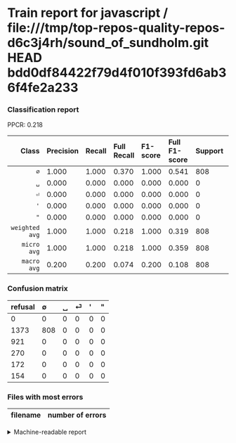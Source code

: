 # Train report for javascript / file:///tmp/top-repos-quality-repos-d6c3j4rh/sound_of_sundholm.git HEAD bdd0df84422f79d4f010f393fd6ab36f4fe2a233

### Classification report

PPCR: 0.218

| Class | Precision | Recall | Full Recall | F1-score | Full F1-score | Support | Full Support | PPCR |
|------:|:----------|:-------|:------------|:---------|:---------|:--------|:-------------|:-----|
| `∅` | 1.000| 1.000| 0.370| 1.000| 0.541| 808| 2181| 0.370 |
| `␣` | 0.000| 0.000| 0.000| 0.000| 0.000| 0| 921| 0.000 |
| `⏎` | 0.000| 0.000| 0.000| 0.000| 0.000| 0| 270| 0.000 |
| `'` | 0.000| 0.000| 0.000| 0.000| 0.000| 0| 172| 0.000 |
| `"` | 0.000| 0.000| 0.000| 0.000| 0.000| 0| 154| 0.000 |
| `weighted avg` | 1.000| 1.000| 0.218| 1.000| 0.319| 808| 3698| 0.218 |
| `micro avg` | 1.000| 1.000| 0.218| 1.000| 0.359| 808| 3698| 0.218 |
| `macro avg` | 0.200| 0.200| 0.074| 0.200| 0.108| 808| 3698| 0.218 |

### Confusion matrix

|refusal|  ∅| ␣| ⏎| '| "| 
|:---|:---|:---|:---|:---|:---|
|0 |0 |0 |0 |0 |0 |
|1373 |808 |0 |0 |0 |0 |
|921 |0 |0 |0 |0 |0 |
|270 |0 |0 |0 |0 |0 |
|172 |0 |0 |0 |0 |0 |
|154 |0 |0 |0 |0 |0 |

### Files with most errors

| filename | number of errors|
|:----:|:-----|

<details>
    <summary>Machine-readable report</summary>
```json
{
  "cl_report": {"\"": {"f1-score": 0.0, "precision": 0.0, "recall": 0.0, "support": 0}, "\u0027": {"f1-score": 0.0, "precision": 0.0, "recall": 0.0, "support": 0}, "macro avg": {"f1-score": 0.2, "precision": 0.2, "recall": 0.2, "support": 808}, "micro avg": {"f1-score": 1.0, "precision": 1.0, "recall": 1.0, "support": 808}, "weighted avg": {"f1-score": 1.0, "precision": 1.0, "recall": 1.0, "support": 808}, "\u2205": {"f1-score": 1.0, "precision": 1.0, "recall": 1.0, "support": 808}, "\u23ce": {"f1-score": 0.0, "precision": 0.0, "recall": 0.0, "support": 0}, "\u2423": {"f1-score": 0.0, "precision": 0.0, "recall": 0.0, "support": 0}},
  "cl_report_full": {"\"": {"f1-score": 0.0, "precision": 0.0, "recall": 0.0, "support": 154}, "\u0027": {"f1-score": 0.0, "precision": 0.0, "recall": 0.0, "support": 172}, "macro avg": {"f1-score": 0.1081298093007695, "precision": 0.2, "recall": 0.074094452086199, "support": 3698}, "micro avg": {"f1-score": 0.35863293386595646, "precision": 1.0, "recall": 0.21849648458626283, "support": 3698}, "weighted avg": {"f1-score": 0.3188630531165201, "precision": 0.5897782585181179, "recall": 0.21849648458626283, "support": 3698}, "\u2205": {"f1-score": 0.5406490465038475, "precision": 1.0, "recall": 0.37047226043099496, "support": 2181}, "\u23ce": {"f1-score": 0.0, "precision": 0.0, "recall": 0.0, "support": 270}, "\u2423": {"f1-score": 0.0, "precision": 0.0, "recall": 0.0, "support": 921}},
  "ppcr": 0.21849648458626283
}
```
</details>
